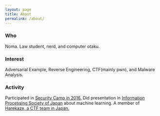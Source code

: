 ```yaml
---
layout: page
title: About
permalink: /about/
---
```

### Who
Noma. Law student, nerd, and computer otaku.
### Interest
Adversarial Example, Reverse Engineering, CTF(mainly pwn), and Malware Analysis.
### Activity
Participated in [Security Camp in 2016.](http://www.security-camp.org/camp/index.html)
Did presentation in [Information Processing Society of Japan](http://www.ipsj.or.jp/event/taikai/79/english/index.html) about machine learning.
A member of [Harekaze, a CTF team in Japan.](https://harekaze.com)


